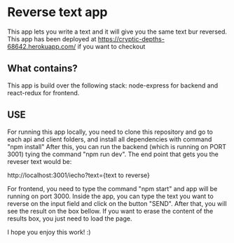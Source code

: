 # Reverse text app
This app lets you write a text and it will give you the same text bur reversed.  This app has been deployed at https://cryptic-depths-68642.herokuapp.com/ if you want to checkout

## What contains?
This app is build over the following stack: node-express for backend and react-redux for frontend.

## USE

For running this app locally, you need to clone this repository and go to each api and client folders, and install all dependencies with command "npm install"
After this, you can run the backend (which is running on PORT 3001) tying the command "npm run dev".  The end point that gets you the reveser text would be:

http://localhost:3001/iecho?text={text to reverse}

For frontend, you need to type the command "npm start" and app will be running on port 3000.
Inside the app, you can type the text you want to reverse on the input field and click on the button "SEND". After that, you will see the result on the box bellow.
If you want to erase the content of the results box, you just need to load the page.

I hope you enjoy this work! :)




